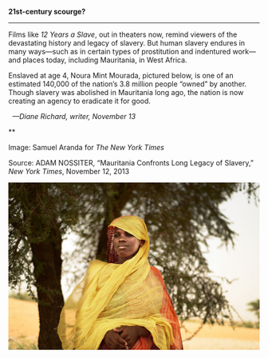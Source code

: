 **21st-century scourge?**

****

Films like *12 Years a Slave*, out in theaters now, remind viewers of the devastating history and legacy of slavery. But human slavery endures in many ways—such as in certain types of prostitution and indentured work—and places today, including Mauritania, in West Africa.

Enslaved at age 4, Noura Mint Mourada, pictured below, is one of an estimated 140,000 of the nation’s 3.8 million people “owned” by another. Though slavery was abolished in Mauritania long ago, the nation is now creating an agency to eradicate it for good.

  *—Diane Richard, writer, November 13*

**

Image: Samuel Aranda for *The New York Times*

Source: ADAM NOSSITER, “Mauritania Confronts Long Legacy of Slavery,” *New York Times*, November 12, 2013 

![](../images/13.11.13_Richard_SlaveEDIT-1.jpeg)
